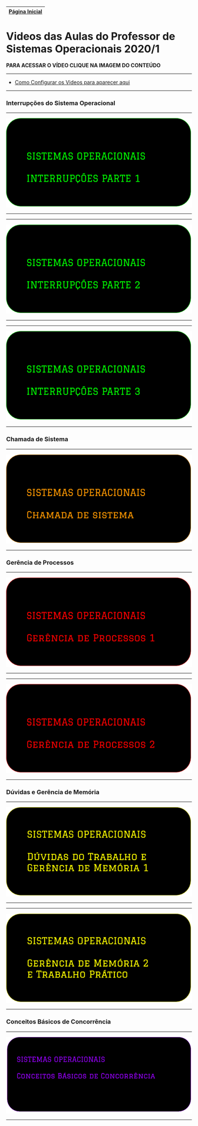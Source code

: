 [Página Inicial](Homme)|
|---|

# Videos das Aulas do Professor de Sistemas Operacionais 2020/1

**PARA ACESSAR O VÍDEO CLIQUE NA IMAGEM DO CONTEÚDO**

---

* [Como Configurar os Videos para aparecer aqui](video_compartilhado)

---


### Interrupções do Sistema Operacional

---

[![](images/video_images/interrupcoes_1.png)](https://drive.google.com/file/d/1QtYSEUHml0RG0WMKlYTmgDfEHSfUbqoz/view?usp=sharing)

---

---

[![](images/video_images/interrupcoes_2.png)](https://drive.google.com/file/d/1MfncB2q0VPYDBrvEABIXWVk-uezTnL2l/view?usp=sharing)

---

---

[![](images/video_images/interrupcoes_3.png)](https://drive.google.com/file/d/1nF3SboV07JzObrLY5YfNiiTBy1T20a19/view?usp=sharing)

---

### Chamada de Sistema

---

[![](images/video_images/chamada_sistema.png)](https://drive.google.com/open?id=1XLf0lNQ7U1WiprVCWQ69NIPvHRhgppzT)

---

### Gerência de Processos

---

[![](images/video_images/gerencia_de_processos_1.png)](https://drive.google.com/file/d/1BWvuQS-1uaT2lr5Bw_Vn9IcWknwoP2cs/view?usp=sharing)

---

---

[![](images/video_images/gerencia_de_processos_2.png)](https://drive.google.com/file/d/1kI4ywlteQaF2ZogZWKevPAoeCsXOUspU/view?usp=sharing)

---

### Dúvidas e Gerência de Memória

---

[![](images/video_images/gerencia_memoria_1.png)](https://drive.google.com/file/d/13YWM9U6T-NPXfNrKI3OHsKiSbX7Fo9BK/view?usp=sharing)

---

---

[![](images/video_images/gerencia_memoria_2.png)](https://drive.google.com/file/d/1uwPKlkbkwigHwDxyqVXMSmSEVIUjxwId/view?usp=sharing)

---

### Conceitos Básicos de Concorrência

---

[![](images/video_images/concorrencia.png)](https://drive.google.com/file/d/19Fwu5DG9HlwlGefjynrFFSnHW-vViymr/view?usp=sharing)

---